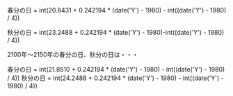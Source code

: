 春分の日 = int(20.8431 + 0.242194 * (date('Y') - 1980) - int((date('Y') - 1980) / 4))

秋分の日 = int(23.2488 + 0.242194 * (date('Y') - 1980)-int((date('Y') - 1980) / 4))

2100年～2150年の春分の日、秋分の日は・・・

春分の日 = int(21.8510 + 0.242194 * (date('Y') - 1980) - int((date('Y') - 1980) / 4))
秋分の日 = int(24.2488 + 0.242194 * (date('Y') - 1980) - int((date('Y') - 1980) / 4))
